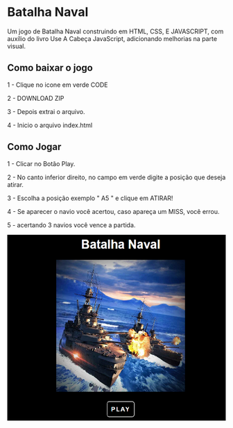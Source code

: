 # Batalha Naval
Um jogo de Batalha Naval construindo em HTML, CSS, E JAVASCRIPT, com auxílio do livro Use A Cabeça JavaScript, adicionando melhorias na parte visual.


## Como baixar o jogo
1 - Clique no icone em verde CODE

2 - DOWNLOAD ZIP

3 - Depois extrai o arquivo.

4 - Inicio o arquivo index.html

## Como Jogar
1 - Clicar no Botão Play.

2 - No canto inferior direito, no campo em verde digite a posição que deseja atirar.

3 - Escolha a posição exemplo " A5 " e clique em ATIRAR!

4 - Se aparecer o navio você acertou, caso apareça um MISS, você errou.

5 - acertando 3 navios você vence a partida.


<img src="./public/capa.png" alt="Navio de batalha" />